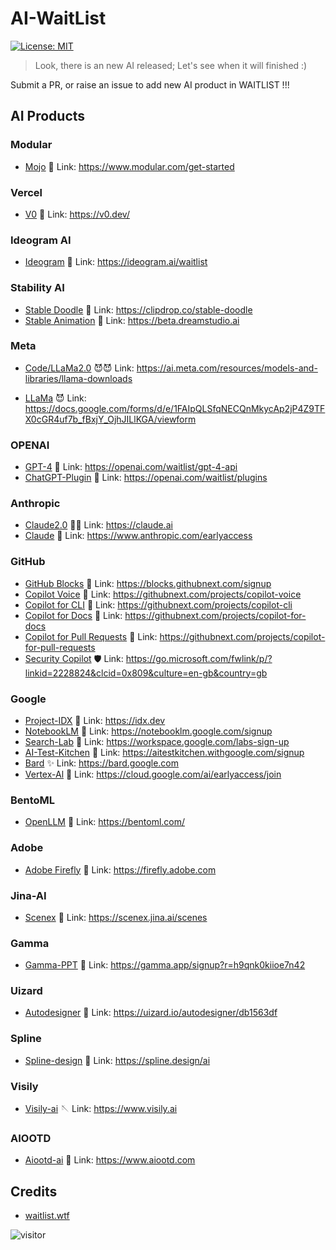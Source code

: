 # AI-WaitList

[![License: MIT](https://img.shields.io/badge/License-MIT-green.svg)](https://opensource.org/licenses/MIT)

> Look, there is an new AI released; Let's see when it will finished :)

Submit a PR, or raise an issue to add new AI product in WAITLIST !!!

## AI Products

### Modular

- [Mojo](https://www.modular.com/get-started) 🤡 Link: <https://www.modular.com/get-started>

### Vercel

- [V0](v0.dev) 🔺 Link: <https://v0.dev/>

### Ideogram AI

- [Ideogram](ideogram.ai) 🎨 Link: <https://ideogram.ai/waitlist>

### Stability AI

- [Stable Doodle](https://clipdrop.co/stable-doodle) 🎨 Link: <https://clipdrop.co/stable-doodle>
- [Stable Animation](https://beta.dreamstudio.ai) 🎨 Link: <https://beta.dreamstudio.ai>

### Meta

- [Code/LLaMa2.0](https://ai.meta.com/resources/models-and-libraries/llama-downloads) 😈😈 Link: <https://ai.meta.com/resources/models-and-libraries/llama-downloads>

- [LLaMa](https://docs.google.com/forms/d/e/1FAIpQLSfqNECQnMkycAp2jP4Z9TFX0cGR4uf7b_fBxjY_OjhJILlKGA/viewform) 😈 Link: <https://docs.google.com/forms/d/e/1FAIpQLSfqNECQnMkycAp2jP4Z9TFX0cGR4uf7b_fBxjY_OjhJILlKGA/viewform>

### OPENAI

- [GPT-4](https://openai.com/waitlist/gpt-4-api) 🤡 Link: <https://openai.com/waitlist/gpt-4-api>
- [ChatGPT-Plugin](https://openai.com/waitlist/plugins) 🤡 Link: <https://openai.com/waitlist/plugins>

### Anthropic

- [Claude2.0](https://claude.ai) 🤡🤡 Link: <https://claude.ai>
- [Claude](https://www.anthropic.com/earlyaccess) 🤡 Link: <https://www.anthropic.com/earlyaccess>

### GitHub

- [GitHub Blocks](https://blocks.githubnext.com/signup) 🤡 Link: <https://blocks.githubnext.com/signup>
- [Copilot Voice](https://githubnext.com/projects/copilot-voice) 🤡 Link: <https://githubnext.com/projects/copilot-voice>
- [Copilot for CLI](https://githubnext.com/projects/copilot-cli) 🤡 Link: <https://githubnext.com/projects/copilot-cli>
- [Copilot for Docs](https://githubnext.com/projects/copilot-for-docs) 🤡 Link: <https://githubnext.com/projects/copilot-for-docs>
- [Copilot for Pull Requests](https://githubnext.com/projects/copilot-for-pull-requests) 🤡 Link: <https://githubnext.com/projects/copilot-for-pull-requests>
- [Security Copilot](https://go.microsoft.com/fwlink/p/?linkid=2228824&clcid=0x809&culture=en-gb&country=gb) 🛡️ Link: <https://go.microsoft.com/fwlink/p/?linkid=2228824&clcid=0x809&culture=en-gb&country=gb>

### Google

- [Project-IDX](https://idx.dev) 🤡 Link: <https://idx.dev>
- [NotebookLM](https://notebooklm.google.com/signup) 🤡 Link: <https://notebooklm.google.com/signup>
- [Search-Lab](https://workspace.google.com/labs-sign-up) 🤡 Link: <https://workspace.google.com/labs-sign-up>
- [AI-Test-Kitchen](https://aitestkitchen.withgoogle.com/signup) 🎵 Link: <https://aitestkitchen.withgoogle.com/signup>
- [Bard](https://bard.google.com) ✨ Link: <https://bard.google.com>
- [Vertex-Al](https://cloud.google.com/ai/earlyaccess/join) 🤡 Link: <https://cloud.google.com/ai/earlyaccess/join>

### BentoML

- [OpenLLM](https://github.com/bentoml/OpenLLM) 🦾 Link: <https://bentoml.com/>

### Adobe

- [Adobe Firefly](https://firefly.adobe.com) 🤡 Link: <https://firefly.adobe.com>

### Jina-AI

- [Scenex](https://scenex.jina.ai/scenes) 🤡 Link: <https://scenex.jina.ai/scenes>

### Gamma

- [Gamma-PPT](https://gamma.app/signup?r=h9qnk0kiioe7n42) 🤡 Link: <https://gamma.app/signup?r=h9qnk0kiioe7n42>

### Uizard

- [Autodesigner](https://uizard.io/autodesigner/db1563df) 🤡 Link: <https://uizard.io/autodesigner/db1563df>

### Spline

- [Spline-design](https://spline.design/ai ) 🤡 Link: <https://spline.design/ai>

### Visily

- [Visily-ai](https://www.visily.ai) 🪡 Link: <https://www.visily.ai>

### AIOOTD

- [Aiootd-ai](https://www.aiootd.com) 👗 Link: <https://www.aiootd.com>

## Credits

- [waitlist.wtf](https://waitlist.wtf)

![visitor](https://count.getloli.com/get/@waitlist?theme=gelbooru-h)